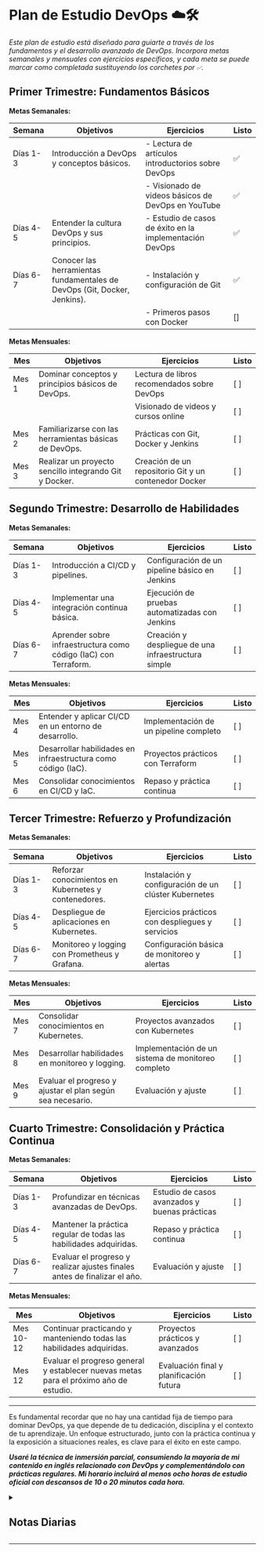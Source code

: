 # **Plan de Estudio DevOps ☁️🛠️**

_Este plan de estudio está diseñado para guiarte a través de los fundamentos y el desarrollo avanzado de DevOps. Incorpora metas semanales y mensuales con ejercicios específicos, y cada meta se puede marcar como completada sustituyendo los corchetes por `✅`._

## **Primer Trimestre: Fundamentos Básicos**

**Metas Semanales:**

| Semana   | Objetivos                                                                     | Ejercicios                                              | Listo |
| -------- | ----------------------------------------------------------------------------- | ------------------------------------------------------- | ----- |
| Días 1-3 | Introducción a DevOps y conceptos básicos.                                    | - Lectura de artículos introductorios sobre DevOps      | ✅   |
|          |                                                                               | - Visionado de videos básicos de DevOps en YouTube      | ✅   |
| Días 4-5 | Entender la cultura DevOps y sus principios.                                  | - Estudio de casos de éxito en la implementación DevOps | ✅   |
| Días 6-7 | Conocer las herramientas fundamentales de DevOps (Git, Docker, Jenkins).      | - Instalación y configuración de Git                    |  ✅  |
|          |                                                                               | - Primeros pasos con Docker                             |  []  |

**Metas Mensuales:**

| Mes   | Objetivos                                                          | Ejercicios                                          | Listo |
| ----- | ------------------------------------------------------------------ | --------------------------------------------------- | ----- |
| Mes 1 | Dominar conceptos y principios básicos de DevOps.                  | Lectura de libros recomendados sobre DevOps         | [ ]   |
|       |                                                                    | Visionado de videos y cursos online                 | [ ]   |
| Mes 2 | Familiarizarse con las herramientas básicas de DevOps.             | Prácticas con Git, Docker y Jenkins                 | [ ]   |
| Mes 3 | Realizar un proyecto sencillo integrando Git y Docker.             | Creación de un repositorio Git y un contenedor Docker| [ ]   |

## **Segundo Trimestre: Desarrollo de Habilidades**

**Metas Semanales:**

| Semana   | Objetivos                                                           | Ejercicios                                | Listo |
| -------- | ------------------------------------------------------------------- | ----------------------------------------- | ----- |
| Días 1-3 | Introducción a CI/CD y pipelines.                                   | Configuración de un pipeline básico en Jenkins  | [ ]   |
| Días 4-5 | Implementar una integración continua básica.                        | Ejecución de pruebas automatizadas con Jenkins | [ ]   |
| Días 6-7 | Aprender sobre infraestructura como código (IaC) con Terraform.     | Creación y despliegue de una infraestructura simple| [ ]   |

**Metas Mensuales:**

| Mes   | Objetivos                                                        | Ejercicios                 | Listo |
| ----- | ---------------------------------------------------------------- | -------------------------- | ----- |
| Mes 4 | Entender y aplicar CI/CD en un entorno de desarrollo.            | Implementación de un pipeline completo | [ ]   |
| Mes 5 | Desarrollar habilidades en infraestructura como código (IaC).    | Proyectos prácticos con Terraform    | [ ]   |
| Mes 6 | Consolidar conocimientos en CI/CD y IaC.                         | Repaso y práctica continua | [ ]   |

## **Tercer Trimestre: Refuerzo y Profundización**

**Metas Semanales:**

| Semana   | Objetivos                                            | Ejercicios                                | Listo |
| -------- | ---------------------------------------------------- | ----------------------------------------- | ----- |
| Días 1-3 | Reforzar conocimientos en Kubernetes y contenedores. | Instalación y configuración de un clúster Kubernetes| [ ]   |
| Días 4-5 | Despliegue de aplicaciones en Kubernetes.            | Ejercicios prácticos con despliegues y servicios | [ ]   |
| Días 6-7 | Monitoreo y logging con Prometheus y Grafana.        | Configuración básica de monitoreo y alertas | [ ]   |

**Metas Mensuales:**

| Mes   | Objetivos                                                      | Ejercicios             | Listo |
| ----- | -------------------------------------------------------------- | ---------------------- | ----- |
| Mes 7 | Consolidar conocimientos en Kubernetes.                        | Proyectos avanzados con Kubernetes  | [ ]   |
| Mes 8 | Desarrollar habilidades en monitoreo y logging.                | Implementación de un sistema de monitoreo completo | [ ]   |
| Mes 9 | Evaluar el progreso y ajustar el plan según sea necesario.     | Evaluación y ajuste    | [ ]   |

## **Cuarto Trimestre: Consolidación y Práctica Continua**

**Metas Semanales:**

| Semana   | Objetivos                                                                 | Ejercicios                       | Listo |
| -------- | ------------------------------------------------------------------------- | -------------------------------- | ----- |
| Días 1-3 | Profundizar en técnicas avanzadas de DevOps.                              | Estudio de casos avanzados y buenas prácticas | [ ]   |
| Días 4-5 | Mantener la práctica regular de todas las habilidades adquiridas.         | Repaso y práctica continua        | [ ]   |
| Días 6-7 | Evaluar el progreso y realizar ajustes finales antes de finalizar el año. | Evaluación y ajuste              | [ ]   |

**Metas Mensuales:**

| Mes       | Objetivos                                                                             | Ejercicios                              | Listo |
| --------- | ------------------------------------------------------------------------------------- | --------------------------------------- | ----- |
| Mes 10-12 | Continuar practicando y manteniendo todas las habilidades adquiridas.                 | Proyectos prácticos y avanzados           | [ ]   |
| Mes 12    | Evaluar el progreso general y establecer nuevas metas para el próximo año de estudio. | Evaluación final y planificación futura | [ ]   |

<hr>

Es fundamental recordar que no hay una cantidad fija de tiempo para dominar DevOps, ya que depende de tu dedicación, disciplina y el contexto de tu aprendizaje. Un enfoque estructurado, junto con la práctica continua y la exposición a situaciones reales, es clave para el éxito en este campo.

**_Usaré la técnica de inmersión parcial, consumiendo la mayoría de mi contenido en inglés relacionado con DevOps y complementándolo con prácticas regulares. Mi horario incluirá al menos ocho horas de estudio oficial con descansos de 10 o 20 minutos cada hora._**

<details>
<summary><h2>Notas Diarias</h2></summary>

## Dia 1

<hr>

## Dia 2


<hr>

## Dia 3


<hr>

## Dia 4

<hr>

## Dia 5


<hr>

## Dia 6

<hr>

## Dia 7

<hr>

## Dia 8

<hr>

## Día 9 

<hr>

## Dia 10

</details>

---
